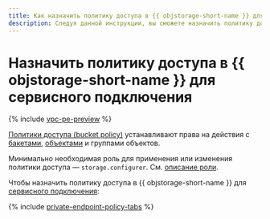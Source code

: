 ```yaml
---
title: Как назначить политику доступа в {{ objstorage-short-name }} для сервисного подключения {{ vpc-full-name }}
description: Следуя данной инструкции, вы сможете назначить политику доступа в {{ objstorage-short-name }} для сервисного подключения.
---
```


# Назначить политику доступа в {{ objstorage-short-name }} для сервисного подключения

{% include [vpc-pe-preview](../../_includes/vpc/pe-preview.md) %}


[Политики доступа (bucket policy)](../../storage/concepts/policy.md) устанавливают права на действия с [бакетами](../../storage/concepts/bucket.md), [объектами](../../storage/concepts/object.md) и группами объектов.

Минимально необходимая роль для применения или изменения политики доступа — `storage.configurer`. См. [описание роли](../../storage/security/index.md#storage-configurer).

Чтобы назначить политику доступа в {{ objstorage-short-name }} для [сервисного подключения](../concepts/private-endpoint.md):

{% include [private-endpoint-policy-tabs](../../_includes/storage/private-endpoint-policy-tabs.md) %}
